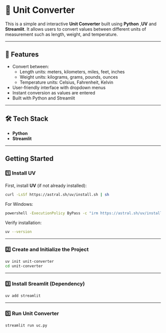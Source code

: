 # 🧮 Unit Converter

This is a simple and interactive **Unit Converter** built using **Python** ,**UV** and **Streamlit**. It allows users to convert values between different units of measurement such as length, weight, and temperature.

---

## 🚀 Features

- Convert between:
  - Length units: meters, kilometers, miles, feet, inches
  - Weight units: kilograms, grams, pounds, ounces
  - Temperature units: Celsius, Fahrenheit, Kelvin
- User-friendly interface with dropdown menus
- Instant conversion as values are entered
- Built with Python and Streamlit

---

## 🛠️ Tech Stack

- **Python**
- **Streamlit**

---

## Getting Started

### 1️⃣ Install UV

First, install **UV** (if not already installed):

```sh
curl -LsSf https://astral.sh/uv/install.sh | sh
```

For Windows:

```sh
powershell -ExecutionPolicy ByPass -c "irm https://astral.sh/uv/install.ps1 | iex"
```

Verify installation:

```sh
uv --version
```

---

### 2️⃣ Create and Initialize the Project

```sh
uv init unit-converter
cd unit-converter
```

---

### 3️⃣ Install Sreamlit (Dependency)

```sh
uv add streamlit
```

---

### 5️⃣ Run Unit Converter

```sh
streamlit run uc.py
```
